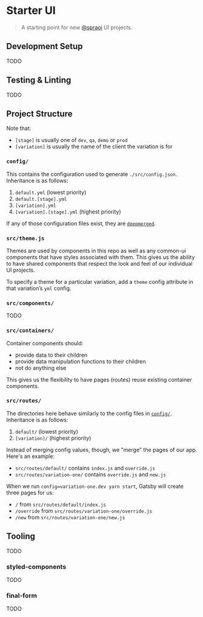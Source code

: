 # Starter UI

> A starting point for new [@spraoi](https://github.com/spraoi/) UI projects.

## Development Setup

TODO

## Testing & Linting

TODO

## Project Structure

Note that:

- `[stage]` is usually one of `dev`, `qa`, `demo` or `prod`
- `[variation]` is usually the name of the client the variation is for

### `config/`

This contains the configuration used to generate `./src/config.json`. Inheritance is as follows:

1. `default.yml` (lowest priority)
2. `default.[stage].yml`
3. `[variation].yml`
4. `[variation].[stage].yml` (highest priority)

If any of those configuration files exist, they are
[`deepmerged`](https://github.com/KyleAMathews/deepmerge).

### `src/theme.js`

Themes are used by components in this repo as well as any common-ui components that have styles associated with them.
This gives us the ability to have shared components that respect the look and feel of our individual UI projects.

To specify a theme for a particular variation, add a `theme` config attribute in that variation&rsquo;s `yml` config.

### `src/components/`

TODO

### `src/containers/`

Container components should:

- provide data to their children
- provide data manipulation functions to their children
- not do anything else

This gives us the flexibility to have pages (routes) reuse existing container components.

### `src/routes/`

The directories here behave similarly to the config files in [`config/`](#config). Inheritance is as follows:

1. `default/` (lowest priority)
2. `[variation]/` (highest priority)

Instead of merging config values, though, we "merge" the pages of our app. Here's an example:

- `src/routes/default/` contains `index.js` and `override.js`
- `src/routes/variation-one/` contains `override.js` and `new.js`

When we run `config=variation-one.dev yarn start`, Gatsby will create three pages for us:

- `/` from `src/routes/default/index.js`
- `/override` from `src/routes/variation-one/override.js`
- `/new` from `src/routes/variation-one/new.js`

## Tooling

TODO

### styled-components

TODO

### final-form

TODO
